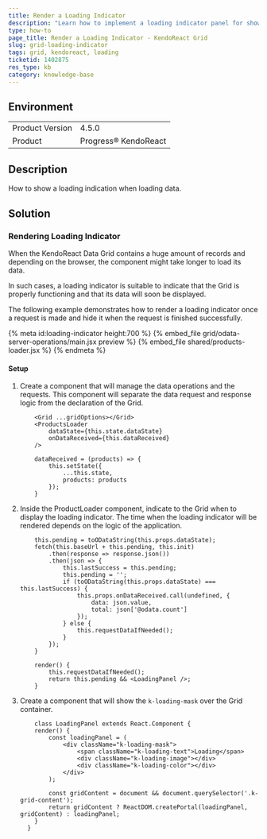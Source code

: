 ```yaml
---
title: Render a Loading Indicator
description: "Learn how to implement a loading indicator panel for showing the loading state of the KendoReact Grid."
type: how-to
page_title: Render a Loading Indicator - KendoReact Grid
slug: grid-loading-indicator
tags: grid, kendoreact, loading
ticketid: 1402875
res_type: kb
category: knowledge-base
---
```


## Environment

<table>
	<tbody>
		<tr>
			<td>Product Version</td>
			<td>4.5.0</td>
		</tr>
		<tr>
			<td>Product</td>
			<td>Progress® KendoReact</td>
		</tr>
	</tbody>
</table>


## Description

How to show a loading indication when loading data.

## Solution

### Rendering Loading Indicator

When the KendoReact Data Grid contains a huge amount of records and depending on the browser, the component might take longer to load its data.

In such cases, a loading indicator is suitable to indicate that the Grid is properly functioning and that its data will soon be displayed.

The following example demonstrates how to render a loading indicator once a request is made and hide it when the request is finished successfully.

{% meta id:loading-indicator height:700 %}
{% embed_file grid/odata-server-operations/main.jsx preview %}
{% embed_file shared/products-loader.jsx %}
{% endmeta %}

#### Setup

1. Create a component that will manage the data operations and the requests. This component will separate the data request and response logic from the declaration of the Grid.

    ```jsx-no-run
        <Grid ...gridOptions></Grid>
        <ProductsLoader
            dataState={this.state.dataState}
            onDataReceived={this.dataReceived}
        />

        dataReceived = (products) => {
            this.setState({
                ...this.state,
                products: products
            });
        }
    ```

1. Inside the ProductLoader component, indicate to the Grid when to display the loading indicator. The time when the loading indicator will be rendered depends on the logic of the application.

    ```jsx-no-run
        this.pending = toODataString(this.props.dataState);
        fetch(this.baseUrl + this.pending, this.init)
            .then(response => response.json())
            .then(json => {
                this.lastSuccess = this.pending;
                this.pending = '';
                if (toODataString(this.props.dataState) === this.lastSuccess) {
                    this.props.onDataReceived.call(undefined, {
                        data: json.value,
                        total: json['@odata.count']
                    });
                } else {
                    this.requestDataIfNeeded();
                }
            });
        }
    ```

    ```jsx-no-run
        render() {
            this.requestDataIfNeeded();
            return this.pending && <LoadingPanel />;
        }
    ```

1. Create a component that will show the `k-loading-mask` over the Grid container.

    ```jsx-no-run
        class LoadingPanel extends React.Component {
        render() {
            const loadingPanel = (
                <div className="k-loading-mask">
                    <span className="k-loading-text">Loading</span>
                    <div className="k-loading-image"></div>
                    <div className="k-loading-color"></div>
                </div>
            );

            const gridContent = document && document.querySelector('.k-grid-content');
            return gridContent ? ReactDOM.createPortal(loadingPanel, gridContent) : loadingPanel;
        }
      }
    ```
